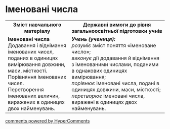 <div id="hypercomments_widget" class="js-hypercomments-widget invisible"></div>

# Іменовані числа
<table>
  <tr>
    <td width="40%" align="center"><b>Зміст навчального матеріалу<b></td>
    <td width="60%" align="center"><b>Державні вимоги до рівня загальноосвітньої підготовки учнів</b></td>
  </tr>
  <tr>
    <td width="40%" style="vertical-align:top !important;"><b>Іменовані числа</b><br>
Додавання і віднімання іменованих чисел, поданих в одиницях вимірювання довжини, маси, місткості.<br> 
Порівняння іменованих чисел.<br>
Перетворення іменованих величин, виражених в одиницях двох найменувань.<br></td>
    <td width="60%" style="vertical-align:top !important;"><i><b>Учень (учениця):</b></i><br>
<i>розуміє</i> зміст поняття «іменоване число»;<br>
<i>виконує</i> дії додавання й віднімання з іменованими числами, поданими в однакових одиницях вимірювання;<br>
<i>порівнює</i> іменовані числа, подані в одиницях довжини, маси, місткості;<br>
<i>перетворює</i> іменовані числа, виражені в одиницях двох найменувань.<br></td>
  </tr>
</table>

<div class="js-hypercomments-container">
    <a href="http://hypercomments.com" class="hc-link" title="comments widget">comments powered by HyperComments</a>
</div>